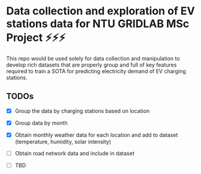 # Data collection and exploration of EV stations data for NTU GRIDLAB MSc Project  ⚡⚡⚡

This repo would be used solely for data collection and manipulation to develop rich datasets that are properly group and full of key features required to train a SOTA for predicting electricity demand of EV charging stations. 

## TODOs
- [x] Group the data by charging stations based on location
- [x]  Group data by month
- [x]  Obtain monthly weather data for each location and add to dataset (temperature, humidity, solar intensity)
- [ ]  Obtain road network data and include in dataset
- [ ]  TBD

 
